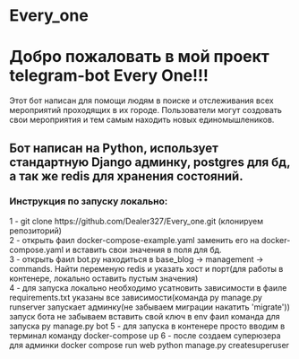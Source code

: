 # Every_one
<h1>Добро пожаловать в мой проект telegram-bot Every One!!!</h1>
Этот бот написан для помощи людям в поиске и отслеживания всех мероприятий проходящих в их городе. Пользователи могут создовать свои мероприятия и тем самым находить новых единомышлеников.

<h2>
  Бот написан на Python, использует стандартную Django админку, postgres для бд, а так же redis для хранения состояний.
</h2>
<h3>
  Инструкция по запуску локально:
</h3>
1 - git clone https://github.com/Dealer327/Every_one.git (клонируем репозиторий)<br>
2 - открыть фаил docker-compose-example.yaml заменить его на docker-compose.yaml и вставить свои значения в поля для бд.<br>
3 - открыть фаил bot.py находиться в base_blog -> management -> commands. Найти переменую redis и указать хост и порт(для работы в контенере, локально оставить пустым значения)<br>
4 - для запуска локально необходимо усатновить зависимости в фаиле requirements.txt указаны все зависимости(команда py manage.py runserver запускает админку(не забываем миграции накатить 'migrate'))<br>
запуск бота не забываем вставить свой ключ в env фаил команда для запуска py manage.py bot
5 - для запуска в контенере просто вводим в терминал команду docker-compose up 
6 - после создаем суперюзера для админки docker compose run web python manage.py createsuperuser


